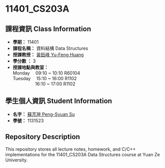 # 11401_CS203A
## 課程資訊 Class Information
- **學期：** 11401
- **課程名稱：**  資料結構 Data Structures
- **授課教授：** [黃鈺峰 Yu-Feng Huang](mailto:yfhuang@saturn.yzu.edu.tw)
- **學分數 ：** 3
- **授課地點與教室：** <br>
 Monday &emsp;09:10 ~ 10:10 R60104<br>
 Tuesday &emsp;15:10 ~ 16:00 R1102<br>
 &emsp;&emsp;&emsp;&emsp;&emsp;16:10 ~ 17:00 R1102

## 學生個人資訊 Student Information
- **名字：** [蘇芃瑄 Peng-Syuan Su](mailto:s1131523@mail.yzu.edu.tw)
- **學號：** 1131523

## Repository Description
This repository stores all lecture notes, homework, and C/C++ implementations for the 11401_CS203A Data Structures course at Yuan Ze University.

